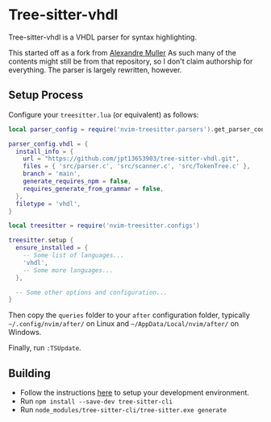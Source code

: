# Tree-sitter-vhdl

Tree-sitter-vhdl is a VHDL parser for syntax highlighting.

This started off as a fork from [Alexandre Muller](https://github.com/alemuller/tree-sitter-vhdl)
As such many of the contents might still be from that repository, so I don't
claim authorship for everything.  The parser is largely rewritten, however.

## Setup Process

Configure your `treesitter.lua` (or equivalent) as follows:

```lua
local parser_config = require('nvim-treesitter.parsers').get_parser_configs()

parser_config.vhdl = {
  install_info = {
    url = "https://github.com/jpt13653903/tree-sitter-vhdl.git",
    files = { 'src/parser.c', 'src/scanner.c', 'src/TokenTree.c' },
    branch = 'main',
    generate_requires_npm = false,
    requires_generate_from_grammar = false,
  },
  filetype = 'vhdl',
}

local treesitter = require('nvim-treesitter.configs')

treesitter.setup {
  ensure_installed = {
    -- Some list of languages...
    'vhdl',
    -- Some more languages...
  },

  -- Some other options and configuration...
}
```

Then copy the `queries` folder to your `after` configuration folder,
typically `~/.config/nvim/after/` on Linux
and `~/AppData/Local/nvim/after/` on Windows.

Finally, run `:TSUpdate`.

## Building

- Follow the instructions
  [here](https://tree-sitter.github.io/tree-sitter/creating-parsers#getting-started)
  to setup your development environment.
- Run `npm install --save-dev tree-sitter-cli`
- Run `node_modules/tree-sitter-cli/tree-sitter.exe generate`
